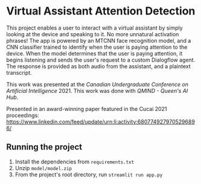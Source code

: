 # Virtual Assistant Attention Detection
This project enables a user to interact with a virtual assistant by simply
looking at the device and speaking to it. No more unnatural activation phrases!
The app is powered by an MTCNN face recognition model, and a CNN classifier
trained to identify when the user is paying attention to the device. When the
model determines that the user is paying attention, it begins listening and
sends the user's request to a custom Dialogflow agent. The response is provided
as both audio from the assistant, and a plaintext transcript.

This work was presented at the *Canadian Undergraduate Conference on Artificial
Intelligence* 2021. This work was done with *QMIND - Queen's AI Hub*.

Presented in an award-winning paper featured in the Cucai 2021 proceedings:
https://www.linkedin.com/feed/update/urn:li:activity:6807749279705296896/

## Running the project
1. Install the dependencies from `requirements.txt`
2. Unzip `model/model.zip`
3. From the project's root directory, run `streamlit run app.py`
